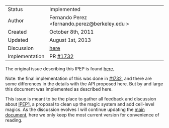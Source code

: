 <table>
<tr><td> Status </td><td> Implemented </td></tr>
<tr><td> Author </td><td> Fernando Perez &lt;fernando.perez@berkeley.edu &gt;</td></tr>
<tr><td> Created </td><td> October 8th, 2011 </td></tr>
<tr><td> Updated </td><td> August 1st, 2013 </td></tr>
<tr><td> Discussion </td><td> <a href='https://gist.github.com/fperez/2396341'>here</a> </td></tr>
<tr><td> Implementation </td><td> PR <a href='https://github.com/ipython/ipython/pull/1732'>#1732</a> </td></tr>
</table>

The original issue describing this IPEP is found [here.](https://github.com/ipython/ipython/issues/1611)

Note: the final implementation of this was done in [#1732](https://github.com/ipython/ipython/pull/1732), and there are some differences in the details with the API proposed here. But by and large this document was implemented as described here.

This issue is meant to be the place to gather all feedback and discussion about [IPEP1](https://gist.github.com/fperez/2396341), a proposal to clean up the magic system and add cell-level magics. As the discussion evolves I will continue updating the [main document](https://gist.github.com/fperez/2396341), here we only keep the most current version for convenience of reading.